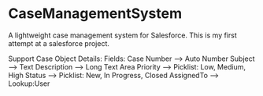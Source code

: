 # CaseManagementSystem
A lightweight case management system for Salesforce. This is my first attempt at a salesforce project.

Support Case Object Details:
Fields: Case Number --> Auto Number
        Subject --> Text
        Description --> Long Text Area
        Priority --> Picklist: Low, Medium, High
        Status --> Picklist: New, In Progress, Closed
        AssignedTo --> Lookup:User

  
